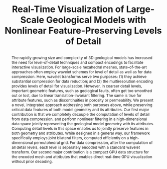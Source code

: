---
# this file is written in YAML http://docs.ansible.com/ansible/latest/YAMLSyntax.html
# all lines with a leading sharp are comments and will not be compiled
# longer blocks of text should start with a a leading > to escape all special characters

# URL handle for generated webpage
slug:       teracellvis

#specifies layout to be used for page generation (do not modify)
layout:     publication

#publication title
title:      >
   Real-Time Visualization of Large-Scale Geological Models with Nonlinear Feature-Preserving Levels of Detail

#include in selected publications on front page (optional, delete line if not applicable)
display:	selected

#list all publication authors in correct order (please check the spelling is identical to your personal page)
authors:
 - Ronell Sicat
 - Mohamed Ibrahim
 - Amani Ageeli
 - Florian Mannuss
 - Peter Rautek
 - Markus Hadwiger
 
#insert publication venue (displayed on publication page)
venue:      >
   IEEE Transactions on Visualization and Computer Graphics, to appear

#insert short venue (displayed in box in publication list)
shortvenue: >
   IEEE TVCG 2022

#specify publication year
year:       2022

#insert abstract of publication
abstract:   >
   The rapidly growing size and complexity of 3D geological models has increased the need for level-of-detail techniques and compact encodings to facilitate interactive visualization. For large-scale hexahedral meshes, state-of-the-art approaches often employ wavelet schemes for level of detail as well as for data compression. Here, wavelet transforms serve two purposes: (1) they achieve substantial compression for data reduction; and (2) the multiresolution encoding provides levels of detail for visualization. However, in coarser detail levels, important geometric features, such as geological faults, often get too smoothed out or lost, due to linear translation-invariant filtering. The same is true for attribute features, such as discontinuities in porosity or permeability. We present a novel, integrated approach addressing both purposes above, while preserving critical data features of both model geometry and its attributes. Our first major contribution is that we completely decouple the computation of levels of detail from data compression, and perform nonlinear filtering in a high-dimensional data space jointly representing the geological model geometry with its attributes. Computing detail levels in this space enables us to jointly preserve features in both geometry and attributes. While designed in a general way, our framework specifically employs joint bilateral filters, computed efficiently on a high-dimensional permutohedral grid. For data compression, after the computation of all detail levels, each level is separately encoded with a standard wavelet transform. Our second major contribution is a compact GPU data structure for the encoded mesh and attributes that enables direct real-time GPU visualization without prior decoding.
   
#link to hi-res teaser image of publication (please make sure the image is wide, e.g. aspect ratio between 4:2 and 4:1)
teaser:		 './publications/2022_sicat_tcv.png'
   
#link to smaller thumbnail image of publication (please make sure the aspect ratio is 3:2, suggested size is 150x100px)
thumbnail:   './publications/2022_sicat_thumbnail.png'

#link to publication video (optional): you can either upload the video to our website (insert local link) or host it on youtube or vimeo (in this case insert the youtube/vimeo link)
#video:      'https://vimeo.com/458350874'

#link to talk video (optional): you can either upload the video to our website (insert local link) or host it on youtube or vimeo (in this case insert the youtube/vimeo link)
#talk:       'https://www.youtube.com/watch?v=3WW2Bdg5tY8'

#link to publication pdf (optional)
#pdf:        'https://ieeexplore.ieee.org/stamp/stamp.jsp?tp=&arnumber=9576578'

#link to appendix pdf (optional)
#pdfsupp:   'https://arxiv.org/pdf/2106.16169.pdf'

#insert citation. please format citation by inserting <br> at line breaks, &nbsp;&nbsp; will insert a tab character to prettify the citation
citation:   >
  @article{Sicat2022TeraCellVis,<br>
   &nbsp;&nbsp;title = {Real-Time Visualization of Large-Scale Geological Models with Nonlinear Feature-Preserving Levels of Detail},<br>
   &nbsp;&nbsp;author = {Sicat, Ronell and Ibrahim, Mohamed, and Ageeli, Amani, and Mannus, Florian, and Rautek, Peter and Hadwiger, Markus},<br>
   &nbsp;&nbsp;journal = {IEEE Transactions on Visualization and Computer Graphics},<br>
   &nbsp;&nbsp;number = {to appear},<br>
   &nbsp;&nbsp;issue = {to appear},<br>
   &nbsp;&nbsp;pages = {to appear},<br>
   &nbsp;&nbsp;year = {2022}<br>
  }

#insert links to additional material for the publication (optional)
#links need a title, a URL and a type (this defines the link icon) which can be one of the following values: code, archive, files, slides or text (this is the default icon)
links: 
- title: Publisher version
  type:  web
  url:   'https://doi.org/10.1109/TVCG.2021.3120372'
# - title: Code
#   type:  github
#   url:   'https://github.com/vccvisualization/killingsurfaces'
 
---